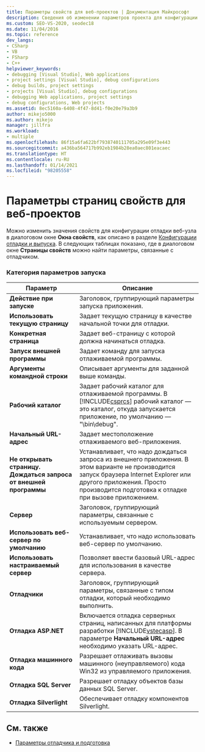 ```yaml
---
title: Параметры свойств для веб-проектов | Документация Майкрософт
description: Сведения об изменении параметров проекта для конфигурации отладки веб-сайта в диалоговом окне "Страницы свойств" в Visual Studio.
ms.custom: SEO-VS-2020, seodec18
ms.date: 11/04/2016
ms.topic: reference
dev_langs:
- CSharp
- VB
- FSharp
- C++
helpviewer_keywords:
- debugging [Visual Studio], Web applications
- project settings [Visual Studio], debug configurations
- debug builds, project settings
- projects [Visual Studio], debug configurations
- debugging Web applications, project settings
- debug configurations, Web projects
ms.assetid: 8ec5160a-6408-4f47-8d41-f0e20e79a3b9
author: mikejo5000
ms.author: mikejo
manager: jillfra
ms.workload:
- multiple
ms.openlocfilehash: 86f15a6fa622bf7938740111705a295e09f3e443
ms.sourcegitcommit: a436ba564717b992eb1984b28ea0aec801eacaec
ms.translationtype: HT
ms.contentlocale: ru-RU
ms.lasthandoff: 01/14/2021
ms.locfileid: "98205558"
---
```

# <a name="property-pages-settings-for-web-projects"></a>Параметры страниц свойств для веб-проектов
Можно изменить значения свойств для конфигурации отладки веб-узла в диалоговом окне **Окна свойств**, как описано в разделе [Конфигурации отладки и выпуска](../debugger/how-to-set-debug-and-release-configurations.md). В следующих таблицах показано, где в диалоговом окне **Страницы свойств** можно найти параметры, связанные с отладчиком.

### <a name="start-options-category"></a>Категория параметров запуска

| **Параметр** | **Описание** |
| - | - |
| **Действие при запуске** | Заголовок, группирующий параметры запуска приложения. |
| **Использовать текущую страницу** | Задает текущую страницу в качестве начальной точки для отладки. |
| **Конкретная страница** | Задает веб-страницу с которой должна начинаться отладка. |
| **Запуск внешней программы** | Задает команду для запуска отлаживаемой программы. |
| **Аргументы командной строки** | Описывает аргументы для заданной выше команды. |
| **Рабочий каталог** | Задает рабочий каталог для отлаживаемой программы. В [!INCLUDE[csprcs](../data-tools/includes/csprcs_md.md)] рабочий каталог — это каталог, откуда запускается приложение, по умолчанию — "\bin\debug". |
| **Начальный URL-адрес** | Задает местоположение отлаживаемого веб-приложения. |
| **Не открывать страницу. Дождаться запроса от внешней программы** | Устанавливает, что надо дождаться запроса из внешнего приложения. В этом варианте не производится запуск браузера Internet Explorer или другого приложения. Просто производится подготовка к отладке при вызове приложением. |
| **Сервер** | Заголовок, группирующий параметры, связанные с используемым сервером. |
| **Использовать веб-сервер по умолчанию** | Устанавливает, что надо использовать веб-сервер по умолчанию. |
| **Использовать настраиваемый сервер** | Позволяет ввести базовый URL-адрес для использования в качестве сервера. |
| **Отладчики** | Заголовок, группирующий параметры, связанные с типом отладки, который необходимо выполнить. |
| **Отладка ASP.NET** | Включается отладка серверных страниц, написанных для платформы разработки [!INCLUDE[vstecasp](../code-quality/includes/vstecasp_md.md)]. В параметре **Начальный URL-адрес** необходимо указать URL-адрес. |
| **Отладка машинного кода** | Разрешает отлаживать вызовы машинного (неуправляемого) кода Win32 из управляемого приложения. |
| **Отладка SQL Server** | Разрешает отладку объектов базы данных SQL Server. |
| **Отладка Silverlight** | Обеспечивает отладку компонентов Silverlight. |

## <a name="see-also"></a>См. также
- [Параметры отладчика и подготовка](../debugger/debugger-settings-and-preparation.md)